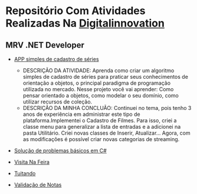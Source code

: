 # Repositório Com Atividades Realizadas Na [Digitalinnovation](https://digitalinnovation.one/)

## MRV .NET Developer

- [APP simples de cadastro de séries](https://github.com/JefersonMelo/07-DIO/tree/master/01-MRV/01-Cadastro-Series)
    - DESCRIÇÃO DA ATIVIDADE: 
    Aprenda como criar um algoritmo simples de cadastro de séries para praticar seus conhecimentos de orientação a objetos, o principal paradigma de programação utilizada no mercado. Nesse projeto você vai aprender: Como pensar orientado a objetos, como modelar o seu domínio, como utilizar recursos de coleção.
    - DESCRIÇÃO DA MINHA CONCLUÃO:
    Continuei no tema, pois tenho 3 anos de experiência em administrar este tipo de plataforma.Implementei o Cadastro de Filmes. Para isso, criei a classe menu para generalizar a lista de entradas e a adicionei na pasta Utilitário.
    Criei novas classes de Inserir, Atualizar... Agora, com as modificações é possível criar novas categorias de streaming.

- [Solução de problemas básicos em C#](https://github.com/JefersonMelo/07-DIO/tree/master/01-MRV/02-Solucao_Problemas_Basicos_CSharp)
- [Visita Na Feira](https://github.com/JefersonMelo/07-DIO/tree/master/01-MRV/02-Solucao_Problemas_Basicos_CSharp/01-Visita_Na_Feira)
- [Tuitando](https://github.com/JefersonMelo/07-DIO/tree/master/01-MRV/02-Solucao_Problemas_Basicos_CSharp/02-Tuitando)
- [Validação de Notas](https://github.com/JefersonMelo/07-DIO/tree/master/01-MRV/02-Solucao_Problemas_Basicos_CSharp/03-Validacao_Nota)